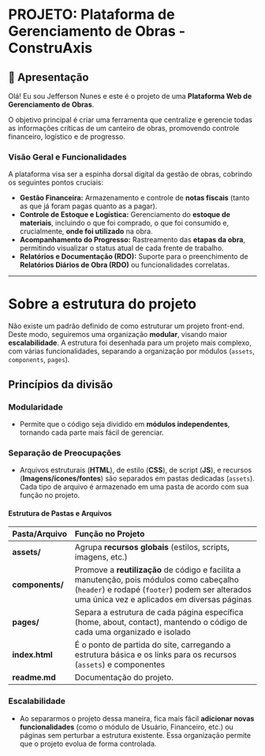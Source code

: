 # PROJETO: Plataforma de Gerenciamento de Obras - ConstruAxis

## 🎯 Apresentação

Olá! Eu sou Jefferson Nunes e este é o projeto de uma **Plataforma Web de Gerenciamento de Obras**.

O objetivo principal é criar uma ferramenta que centralize e gerencie todas as informações críticas de um canteiro de obras, promovendo controle financeiro, logístico e de progresso.

### Visão Geral e Funcionalidades

A plataforma visa ser a espinha dorsal digital da gestão de obras, cobrindo os seguintes pontos cruciais:

* **Gestão Financeira:** Armazenamento e controle de **notas fiscais** (tanto as que já foram pagas quanto as a pagar).
* **Controle de Estoque e Logística:** Gerenciamento do **estoque de materiais**, incluindo o que foi comprado, o que foi consumido e, crucialmente, **onde foi utilizado** na obra.
* **Acompanhamento do Progresso:** Rastreamento das **etapas da obra**, permitindo visualizar o status atual de cada frente de trabalho.
* **Relatórios e Documentação (RDO):** Suporte para o preenchimento de **Relatórios Diários de Obra (RDO)** ou funcionalidades correlatas.

---
# Sobre a estrutura do projeto

Não existe um padrão definido de como estruturar um projeto front-end. Deste modo, seguiremos uma organização **modular**, visando maior **escalabilidade**. A estrutura foi desenhada para um projeto mais complexo, com várias funcionalidades, separando a organização por módulos (`assets`, `components`, `pages`).

## Princípios da divisão

### Modularidade
- Permite que o código seja dividido em **módulos independentes**, tornando cada parte mais fácil de gerenciar.

### Separação de Preocupações
- Arquivos estruturais (**HTML**), de estilo (**CSS**), de script (**JS**), e recursos (**Imagens/ícones/fontes**) são separados em pastas dedicadas (`assets`). Cada tipo de arquivo é armazenado em uma pasta de acordo com sua função no projeto.

#### Estrutura de Pastas e Arquivos

| Pasta/Arquivo | Função no Projeto |
| :--- | :--- |
| **assets/** | Agrupa **recursos globais** (estilos, scripts, imagens, etc.) |
| **components/** |Promove a **reutilização** de código e facilita a manutenção, pois módulos como cabeçalho (`header`) e rodapé (`footer`) podem ser alterados uma única vez e aplicados em diversas páginas|
| **pages/** |Separa a estrutura de cada página específica (home, about, contact), mantendo o código de cada uma organizado e isolado|
| **index.html** |É o ponto de partida do site, carregando a estrutura básica e os links para os recursos (`assets`) e componentes|
| **readme.md** | Documentação do projeto. |

### Escalabilidade
- Ao separarmos o projeto dessa maneira, fica mais fácil **adicionar novas funcionalidades** (como o módulo de Usuário, Financeiro, etc.) ou páginas sem perturbar a estrutura existente. Essa organização permite que o projeto evolua de forma controlada.